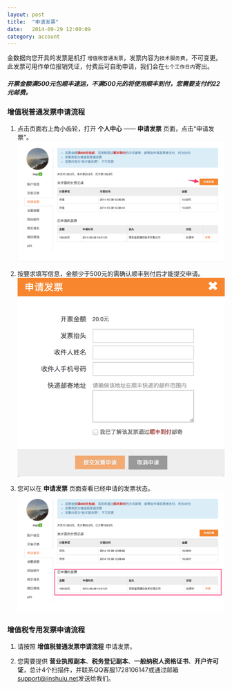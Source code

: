 ```yaml
---
layout: post
title:  "申请发票"
date:   2014-09-29 12:00:09
category: account
---
```


金数据向您开具的发票是机打 `增值税普通发票`，发票内容为`技术服务费`，不可变更。  
此发票可用作单位报销凭证，付费后可自助申请，我们会在`七个工作日内`寄出。

##### 开票金额满500元包顺丰速运，不满500元的将使用顺丰到付，您需要支付约22元邮费。

### 增值税普通发票申请流程

1. 点击页面右上角小齿轮，打开 **个人中心** —— **申请发票** 页面，点击“申请发票”。
	![](/images/invoices-1.png) 

2. 按要求填写信息，金额少于500元的需确认顺丰到付后才能提交申请。 
	![](/images/invoices-2.png) 

3. 您可以在 **申请发票** 页面查看已经申请的发票状态。
	![](/images/invoices-3.png) 

### 增值税专用发票申请流程

1. 请按照 **增值税普通发票申请流程** 申请发票。

2. 您需要提供 **营业执照副本**、**税务登记副本**、**一般纳税人资格证书**、**开户许可证**，总计4个扫描件，并联系QQ客服1728106147或通过邮箱[support@jinshuju.net](mailto:support@jinshuju.net)发送给我们。

